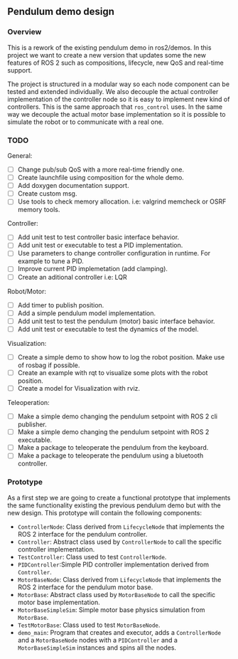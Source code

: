 ## Pendulum demo design

### Overview

This is a rework of the existing pendulum demo in ros2/demos. In this project we want to create a new version that updates some the new features of ROS 2 such as compositions, lifecycle, new QoS and real-time support.

The project is structured in a modular way so each node component can be tested and extended individually. We also decouple the actual controller implementation of the controller node so it is easy to implement new kind of controllers. This is the same approach that `ros_control` uses. In the same way we decouple the actual motor base implementation so it is possible to simulate the robot or to communicate with a real one.  

### TODO

General:

* [ ] Change pub/sub QoS with a more real-time friendly one.
* [ ] Create launchfile using composition for the whole demo.
* [ ] Add doxygen documentation support.
* [ ] Create custom msg.
* [ ] Use tools to check memory allocation. i.e: valgrind memcheck or OSRF memory tools.

Controller:

* [ ] Add unit test to test controller basic interface behavior.
* [ ] Add unit test or executable to test a PID implementation.
* [ ] Use parameters to change controller configuration in runtime. For example to tune a PID.
* [ ] Improve current PID implemetation (add clamping).
* [ ] Create an aditional controller i.e: LQR

Robot/Motor:

* [ ] Add timer to publish position.
* [ ] Add a simple pendulum model implementation.
* [ ] Add unit test to test the pendulum (motor) basic interface behavior.
* [ ] Add unit test or executable to test the dynamics of the model.

Visualization:

* [ ] Create a simple demo to show how to log the robot position. Make use of rosbag if possible.
* [ ] Create an example with rqt to visualize some plots with the robot position.
* [ ] Create a model for Visualization with rviz.

Teleoperation:

* [ ] Make a simple demo changing the pendulum setpoint with ROS 2 cli publisher.
* [ ] Make a simple demo changing the pendulum setpoint with ROS 2 executable.
* [ ] Make a package to teleoperate the pendulum from the keyboard.
* [ ] Make a package to teleoperate the pendulum using a bluetooth controller.

### Prototype

As a first step we are going to create a functional prototype that implements the same functionality existing the previous pendulum demo but with the new design. This prototype will contain the following components:

* `ControllerNode`: Class derived from `LifecycleNode` that implements the ROS 2 interface for the pendulum controller.
* `Controller`: Abstract class used by `ControllerNode` to call the specific controller implementation.
* `TestController`: Class used to test `ControllerNode`.
* `PIDController`:Simple PID controller implementation derived from `Controller`.
* `MotorBaseNode`: Class derived from `LifecycleNode` that implements the ROS 2 interface for the pendulum motor base.
* `MotorBase`: Abstract class used by `MotorBaseNode` to call the specific motor base implementation.
* `MotorBaseSimpleSim`: Simple motor base physics simulation from `MotorBase`.
* `TestMotorBase`: Class used to test `MotorBaseNode`.
* `demo_main`: Program that creates and executor, adds a `ControllerNode` and a `MotorBaseNode` nodes with a `PIDController` and a `MotorBaseSimpleSim` instances and spins all the nodes.
